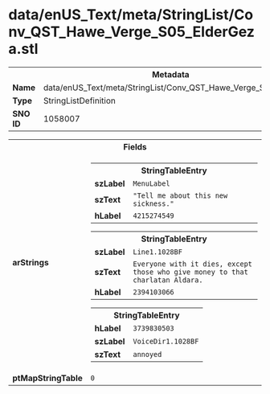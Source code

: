 <h1>data/enUS_Text/meta/StringList/Conv_QST_Hawe_Verge_S05_ElderGeza.stl</h1><table><tr><th colspan="100%">Metadata</th></tr><tr><td><b>Name</b></td><td>data/enUS_Text/meta/StringList/Conv_QST_Hawe_Verge_S05_ElderGeza.stl</td></tr><tr><td><b>Type</b></td><td>StringListDefinition</td></tr><tr><td><b>SNO ID</b></td><td>1058007</td></tr></table>

<table><tr><th colspan="100%">Fields</th></tr><tr><td><b>arStrings</b></td><td><table><tr><th colspan="100%">StringTableEntry</th></tr><tr><td><b>szLabel</b></td><td><code>MenuLabel</code></td></tr><tr><td><b>szText</b></td><td><code>"Tell me about this new sickness."</code></td></tr><tr><td><b>hLabel</b></td><td><code>4215274549</code></td></tr></table>


<table><tr><th colspan="100%">StringTableEntry</th></tr><tr><td><b>szLabel</b></td><td><code>Line1.1028BF</code></td></tr><tr><td><b>szText</b></td><td><code>Everyone with it dies, except those who give money to that charlatan Aldara.</code></td></tr><tr><td><b>hLabel</b></td><td><code>2394103066</code></td></tr></table>


<table><tr><th colspan="100%">StringTableEntry</th></tr><tr><td><b>hLabel</b></td><td><code>3739830503</code></td></tr><tr><td><b>szLabel</b></td><td><code>VoiceDir1.1028BF</code></td></tr><tr><td><b>szText</b></td><td><code>annoyed</code></td></tr></table>


</td></tr><tr><td><b>ptMapStringTable</b></td><td><code>0</code></td></tr></table>

